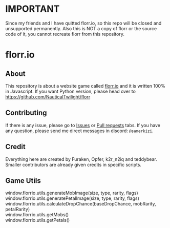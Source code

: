 # IMPORTANT
Since my friends and I have quitted florr.io, so this repo will be closed and unsupported permanently.
Also this is NOT a copy of florr or the source code of it, you cannot recreate florr from this repository.

# florr.io
## About
This repository is about a website game called [florr.io](https://florr.io/) and it is written 100% in Javascript. If you want Python version, please head over to https://github.com/NauticalTwilight/florr

## Contributing
If there is any issue, please go to [Issues](https://github.com/Furaken/florr.io/issues) or [Pull requests](https://github.com/Furaken/florr.io/pulls) tabs.
If you have any question, please send me direct messages in discord: `@samerkizi`.

## Credit
Everything here are created by Furaken, Opfer, k2r_n2iq and teddybear.
Smaller contributors are already given credits in specific scripts.

## Game Utils
window.florrio.utils.generateMobImage(size, type, rarity, flags)<br>
window.florrio.utils.generatePetalImage(size, type, rarity, flags)<br>
window.florrio.utils.calculateDropChance(baseDropChance, mobRarity, petalRarity)<br>
window.florrio.utils.getMobs()<br>
window.florrio.utils.getPetals()

